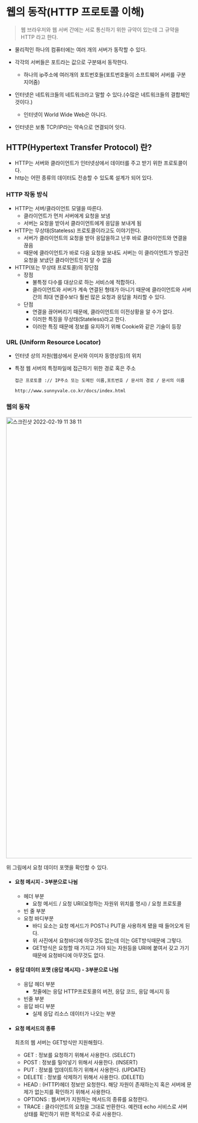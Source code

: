 # 웹의 동작(HTTP 프로토콜 이해)

> 웹 브라우저와 웹 서버 간에는 서로 통신하기 위한 규약이 있는데 그 규약을 HTTP 라고 한다.



+ 물리적인 하나의 컴퓨터에는 여러 개의 서버가 동작할 수 있다.
+ 각각의 서버들은 포트라는 값으로 구분돼서 동작한다.
  + 하나의 ip주소에 여러개의 포트번호들(포트번호들이 소프트웨어 서버를 구분 지어줌)
+ 인터넷은 네트워크들의 네트워크라고 말할 수 있다.(수많은 네트워크들의 결합체인 것이다.)
  + 인터넷이 World Wide Web은 아니다.

+ 인터넷은 보통 TCP/IP라는 약속으로 연결되어 잇다.



## HTTP(Hypertext Transfer Protocol) 란?

+ HTTP는 서버와 클라이언트가 인터넷상에서 데이터를 주고 받기 위한 프로토콜이다.
+ http는 어떤 종류의 데이터도 전송할 수 있도록 설계가 되어 있다.



### HTTP 작동 방식

+ HTTP는 서버/클라이언트 모델을 따른다.
  + 클라이언트가 먼저 서버에게 요청을 보냄
  + 서버는 요청을 받아서 클라이언트에게 응답을 보내게 됨
+ HTTP는 무상태(Stateless) 프로토콜이라고도 이야기한다.
  + 서버가 클라이언트의 요청을 받아 응답을하고 난후 바로 클라이언트와 연결을 끊음
  + 때문에 클라이언트가 바로 다음 요청을 보내도 서버는 이 클라이언트가 방금전 요청을 보냈던 클라이언트인지 알 수 없음
+ HTTP(또는 무상태 프로토콜)의 장단점
  + 장점
    + 불특정 다수를 대상으로 하는 서비스에 적합하다.
    + 클라이언트와 서버가 계속 연결된 형태가 아니기 때문에 클라이언트와 서버간의 최대 연결수보다 훨씬 많은 요청과 응답을 처리할 수 있다.
  + 단점
    + 연결을 끊어버리기 때문에, 클라이언트의 이전상황을 알 수가 없다.
    + 이러한 특징을 무상태(Stateless)라고 한다.
    + 이러한 특징 때문에 정보를 유지하기 위해 Cookie와 같은 기술이 등장



### URL (Uniform Resource Locator)

+ 인터넷 상의 자원(웹상에서 문서와 이미자 동영상등)의 위치

+ 특정 웹 서버의 특정파일에 접근하기 위한 경로 혹은 주소

  ~~~
  접근 프로토콜 :// IP주소 또는 도메인 이름,포트번호 / 문서의 경로 / 문서의 이름
  
  http://www.sunnyvale.co.kr/docs/index.html 
  ~~~

  

### 웹의 동작

<img width="1195" alt="스크린샷 2022-02-19 11 38 11" src="https://user-images.githubusercontent.com/88477839/154782958-4f3159a0-5f84-4090-820c-93afd6cb19d1.png">

위 그림에서 요청 데이터 포맷을 확인할 수 있다.

+ #### 요청 메시지 - 3부분으로 나뉨

  + 헤더 부분
    + 요청 메서드 / 요청 URI(요청하는 자원위 위치를 명시) / 요청 프로토콜
  + 빈 줄 부분
  + 요청 바디부분
    + 바디 요소는 요청 메서드가 POST나 PUT을 사용하게 됐을 때 들어오게 된다.
    + 위 사진에서 요청바디에 아무것도 없는데 이는 GET방식때문에 그렇다.
    + GET방식은 요청할 때 가지고 가야 되는 자원등을 URI에 붙여서 갖고 가기 때문에 요청바디에 아무것도 없다.

+ #### 응답 데이터 포맷 (응답 메시지) - 3부분으로 나뉨

  + 응답 헤더 부분
    + 첫줄에는 응답 HTTP프로토콜의 버전, 응답 코드, 응답 메시지 등
  + 빈줄 부분
  + 응답 바디 부분
    + 실제 응답 리소스 데이터가 나오는 부분

+ #### 요청 메서드의 종류

  최초의 웹 서버는 GET방식만 지원해줬다.

  + GET : 정보를 요청하기 위해서 사용한다. (SELECT)
  + POST : 정보를 밀어넣기 위해서 사용한다. (INSERT)
  + PUT : 정보를 업데이트하기 위해서 사용한다. (UPDATE)
  + DELETE : 정보를 삭제하기 위해서 사용한다. (DELETE)
  + HEAD : (HTTP)헤더 정보만 요청한다. 해당 자원이 존재하는지 혹은 서버에 문제가 없는지를 확인하기 위해서 사용한다.
  + OPTIONS : 웹서버가 지원하는 메서드의 종류를 요청한다.
  + TRACE : 클라이언트의 요청을 그대로 반환한다. 예컨데 echo 서비스로 서버 상태를 확인하기 위한 목적으로 주로 사용한다.

  



